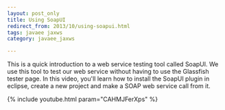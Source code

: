 ```yaml
---           
layout: post_only
title: Using SoapUI
redirect_from: 2013/10/using-soapui.html
tags: javaee jaxws
category: javaee_jaxws

---
```


This is a quick introduction to a web service testing tool called SoapUI. We use this tool to test our web service without having to use the Glassfish tester page. In this video, you'll learn how to install the SoapUI plugin in eclipse, create a new project and make a SOAP web service call from it. 

{% include youtube.html param="CAHMJFerXps" %}
